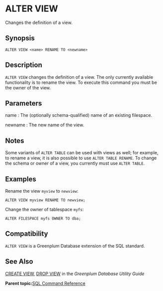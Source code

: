 # ALTER VIEW 

Changes the definition of a view.

## Synopsis 

``` {#sql_command_synopsis}
ALTER VIEW <name> RENAME TO <newname>

```

## Description 

`ALTER VIEW` changes the definition of a view. The only currently available functionality is to rename the view. To execute this command you must be the owner of the view.

## Parameters 

name
:   The \(optionally schema-qualified\) name of an existing filespace.

newname
:   The new name of the view.

## Notes 

Some variants of `ALTER TABLE` can be used with views as well; for example, to rename a view, it is also possible to use `ALTER TABLE RENAME`. To change the schema or owner of a view, you currently must use `ALTER TABLE`.

## Examples 

Rename the view `myview` to `newview`:

```
ALTER VIEW myview RENAME TO newview;
```

Change the owner of tablespace `myfs`:

```
ALTER FILESPACE myfs OWNER TO dba;
```

## Compatibility 

`ALTER VIEW` is a Greenplum Database extension of the SQL standard.

## See Also 

[CREATE VIEW](CREATE_VIEW.md#cj20941), [DROP VIEW](DROP_VIEW.md#dn20941) in the *Greenplum Database Utility Guide*

**Parent topic:**[SQL Command Reference](../sql_commands/sql_ref.html)

